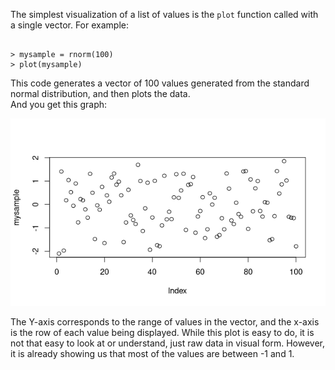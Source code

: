 The simplest visualization of a list of values is the `plot` function called with a single vector.  For example:

```

> mysample = rnorm(100)
> plot(mysample)

```
This code generates a vector of 100 values generated from the standard normal distribution, and then plots the data.  
And you get this graph:

![](images/plot_normal_100.png)

The Y-axis corresponds to the range of values in the vector, and the x-axis is the row of each value being displayed.     While this plot is easy to do, it is not that easy to look at or understand, just raw data in visual form.   However, it is already showing us that most of the values are between -1 and 1.   

